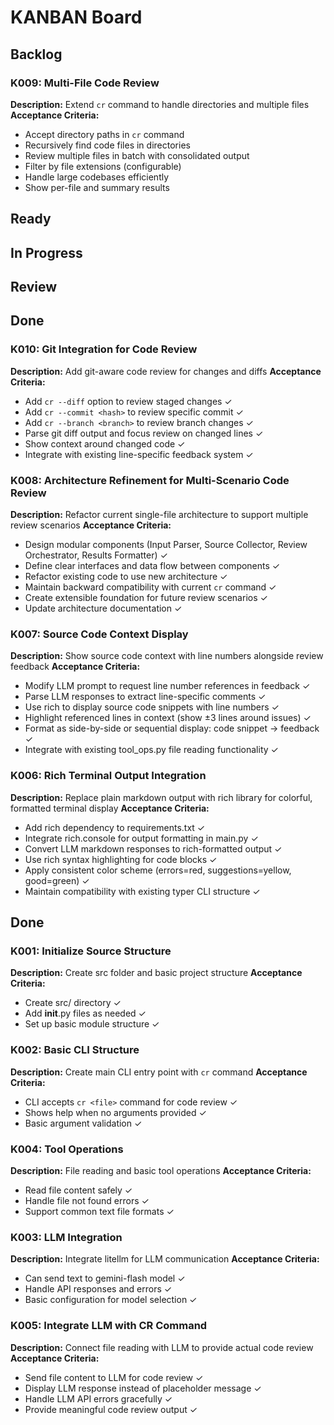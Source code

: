# KANBAN Board

## Backlog

### K009: Multi-File Code Review
**Description:** Extend `cr` command to handle directories and multiple files
**Acceptance Criteria:**
- Accept directory paths in `cr` command
- Recursively find code files in directories
- Review multiple files in batch with consolidated output
- Filter by file extensions (configurable)
- Handle large codebases efficiently
- Show per-file and summary results

## Ready

## In Progress

## Review

## Done

### K010: Git Integration for Code Review
**Description:** Add git-aware code review for changes and diffs
**Acceptance Criteria:**
- Add `cr --diff` option to review staged changes ✓
- Add `cr --commit <hash>` to review specific commit ✓
- Add `cr --branch <branch>` to review branch changes ✓
- Parse git diff output and focus review on changed lines ✓
- Show context around changed code ✓
- Integrate with existing line-specific feedback system ✓

### K008: Architecture Refinement for Multi-Scenario Code Review
**Description:** Refactor current single-file architecture to support multiple review scenarios
**Acceptance Criteria:**
- Design modular components (Input Parser, Source Collector, Review Orchestrator, Results Formatter) ✓
- Define clear interfaces and data flow between components ✓
- Refactor existing code to use new architecture ✓
- Maintain backward compatibility with current `cr` command ✓
- Create extensible foundation for future review scenarios ✓
- Update architecture documentation ✓

### K007: Source Code Context Display
**Description:** Show source code context with line numbers alongside review feedback
**Acceptance Criteria:**
- Modify LLM prompt to request line number references in feedback ✓
- Parse LLM responses to extract line-specific comments ✓
- Use rich to display source code snippets with line numbers ✓
- Highlight referenced lines in context (show ±3 lines around issues) ✓
- Format as side-by-side or sequential display: code snippet → feedback ✓
- Integrate with existing tool_ops.py file reading functionality ✓

### K006: Rich Terminal Output Integration
**Description:** Replace plain markdown output with rich library for colorful, formatted terminal display
**Acceptance Criteria:**
- Add rich dependency to requirements.txt ✓
- Integrate rich.console for output formatting in main.py ✓
- Convert LLM markdown responses to rich-formatted output ✓
- Use rich syntax highlighting for code blocks ✓
- Apply consistent color scheme (errors=red, suggestions=yellow, good=green) ✓
- Maintain compatibility with existing typer CLI structure ✓

## Done

### K001: Initialize Source Structure
**Description:** Create src folder and basic project structure
**Acceptance Criteria:**
- Create src/ directory ✓
- Add __init__.py files as needed ✓
- Set up basic module structure ✓

### K002: Basic CLI Structure
**Description:** Create main CLI entry point with `cr` command
**Acceptance Criteria:**
- CLI accepts `cr <file>` command for code review ✓
- Shows help when no arguments provided ✓
- Basic argument validation ✓

### K004: Tool Operations
**Description:** File reading and basic tool operations
**Acceptance Criteria:**
- Read file content safely ✓
- Handle file not found errors ✓
- Support common text file formats ✓

### K003: LLM Integration
**Description:** Integrate litellm for LLM communication
**Acceptance Criteria:**
- Can send text to gemini-flash model ✓
- Handle API responses and errors ✓
- Basic configuration for model selection ✓

### K005: Integrate LLM with CR Command
**Description:** Connect file reading with LLM to provide actual code review
**Acceptance Criteria:**
- Send file content to LLM for code review ✓
- Display LLM response instead of placeholder message ✓
- Handle LLM API errors gracefully ✓
- Provide meaningful code review output ✓
